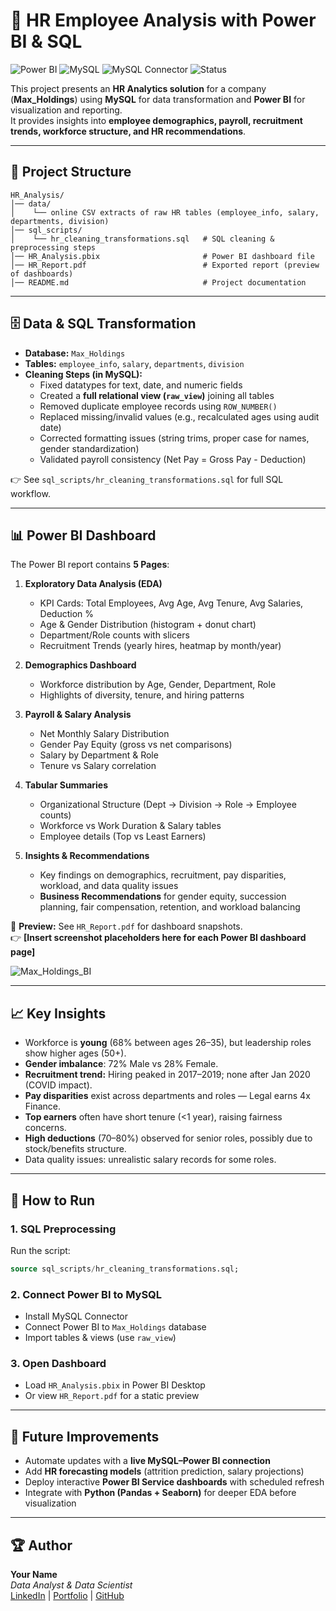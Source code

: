 # 👥 HR Employee Analysis with Power BI & SQL

![Power BI](https://img.shields.io/badge/PowerBI-Dashboard-F2C811?logo=powerbi&logoColor=black)
![MySQL](https://img.shields.io/badge/Database-MySQL-blue?logo=mysql&logoColor=white)
![MySQL Connector](https://img.shields.io/badge/MySQL-Connector-4479A1?logo=mysql&logoColor=white)
![Status](https://img.shields.io/badge/Project-Complete-brightgreen)

This project presents an **HR Analytics solution** for a company (**Max_Holdings**) using **MySQL** for data transformation and **Power BI** for visualization and reporting.  
It provides insights into **employee demographics, payroll, recruitment trends, workforce structure, and HR recommendations**.

---

## 📂 Project Structure

```
HR_Analysis/
│── data/
│    └── online CSV extracts of raw HR tables (employee_info, salary, departments, division)
│── sql_scripts/
│    └── hr_cleaning_transformations.sql   # SQL cleaning & preprocessing steps
│── HR_Analysis.pbix                       # Power BI dashboard file
│── HR_Report.pdf                          # Exported report (preview of dashboards)
│── README.md                              # Project documentation
```

---

## 🗄️ Data & SQL Transformation

- **Database:** `Max_Holdings`
- **Tables:** `employee_info`, `salary`, `departments`, `division`
- **Cleaning Steps (in MySQL):**
  - Fixed datatypes for text, date, and numeric fields  
  - Created a **full relational view (`raw_view`)** joining all tables  
  - Removed duplicate employee records using `ROW_NUMBER()`  
  - Replaced missing/invalid values (e.g., recalculated ages using audit date)  
  - Corrected formatting issues (string trims, proper case for names, gender standardization)  
  - Validated payroll consistency (Net Pay = Gross Pay - Deduction)  

👉 See `sql_scripts/hr_cleaning_transformations.sql` for full SQL workflow.

---

## 📊 Power BI Dashboard

The Power BI report contains **5 Pages**:

1. **Exploratory Data Analysis (EDA)**  
   - KPI Cards: Total Employees, Avg Age, Avg Tenure, Avg Salaries, Deduction %  
   - Age & Gender Distribution (histogram + donut chart)  
   - Department/Role counts with slicers  
   - Recruitment Trends (yearly hires, heatmap by month/year)  

2. **Demographics Dashboard**  
   - Workforce distribution by Age, Gender, Department, Role  
   - Highlights of diversity, tenure, and hiring patterns  

3. **Payroll & Salary Analysis**  
   - Net Monthly Salary Distribution  
   - Gender Pay Equity (gross vs net comparisons)  
   - Salary by Department & Role  
   - Tenure vs Salary correlation  

4. **Tabular Summaries**  
   - Organizational Structure (Dept → Division → Role → Employee counts)  
   - Workforce vs Work Duration & Salary tables  
   - Employee details (Top vs Least Earners)  

5. **Insights & Recommendations**  
   - Key findings on demographics, recruitment, pay disparities, workload, and data quality issues  
   - **Business Recommendations** for gender equity, succession planning, fair compensation, retention, and workload balancing  

📄 **Preview:** See `HR_Report.pdf` for dashboard snapshots.  
👉 **[Insert screenshot placeholders here for each Power BI dashboard page]**  

![Max_Holdings_BI](https://github.com/user-attachments/assets/8f4cfee7-8214-49d7-900f-05082d8af75a)

---

## 📈 Key Insights

- Workforce is **young** (68% between ages 26–35), but leadership roles show higher ages (50+).  
- **Gender imbalance**: 72% Male vs 28% Female.  
- **Recruitment trend:** Hiring peaked in 2017–2019; none after Jan 2020 (COVID impact).  
- **Pay disparities** exist across departments and roles — Legal earns 4x Finance.  
- **Top earners** often have short tenure (<1 year), raising fairness concerns.  
- **High deductions** (70–80%) observed for senior roles, possibly due to stock/benefits structure.  
- Data quality issues: unrealistic salary records for some roles.  

---

## 🚀 How to Run

### 1. SQL Preprocessing  
Run the script:  
```sql
source sql_scripts/hr_cleaning_transformations.sql;
```

### 2. Connect Power BI to MySQL  
- Install MySQL Connector  
- Connect Power BI to `Max_Holdings` database  
- Import tables & views (use `raw_view`)  

### 3. Open Dashboard  
- Load `HR_Analysis.pbix` in Power BI Desktop  
- Or view `HR_Report.pdf` for a static preview  

---

## 📌 Future Improvements

- Automate updates with a **live MySQL–Power BI connection**  
- Add **HR forecasting models** (attrition prediction, salary projections)  
- Deploy interactive **Power BI Service dashboards** with scheduled refresh  
- Integrate with **Python (Pandas + Seaborn)** for deeper EDA before visualization  

---

## 🏆 Author

**Your Name**  
_Data Analyst & Data Scientist_  
[LinkedIn](https://www.linkedin.com/) | [Portfolio](https://yourportfolio.com) | [GitHub](https://github.com/yourusername)
